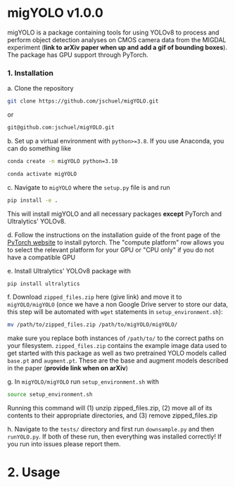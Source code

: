 # migYOLO v1.0.0
migYOLO is a package containing tools for using YOLOv8 to process and perform object detection analyses on CMOS camera data from the MIGDAL experiment (**link to arXiv paper when up and add a gif of bounding boxes**). The package has GPU support through PyTorch.
### 1. Installation

a. Clone the repository
```sh
git clone https://github.com/jschuel/migYOLO.git
```
or
```sh
git@github.com:jschuel/migYOLO.git
```

b. Set up a virtual environment with `python>=3.8`. If you use Anaconda, you can do something like
```sh
conda create -n migYOLO python=3.10
```
```sh
conda activate migYOLO
```

c. Navigate to `migYOLO` where the `setup.py` file is and run
```sh
pip install -e .
```

This will install migYOLO and all necessary packages **except** PyTorch and Ultralytics' YOLOv8.

d. Follow the instructions on the installation guide of the front page of the [PyTorch website](https://pytorch.org/) to install pytorch. The "compute platform" row allows you to select the relevant platform for your GPU or "CPU only" if you do not have a compatible GPU

e. Install Ultralytics' YOLOv8 package with
```sh
pip install ultralytics
```

f. Download `zipped_files.zip` here (give link) and move it to `migYOLO/migYOLO` (once we have a non Google Drive server to store our data, this step will be automated with `wget` statements in `setup_environment.sh`):
```sh
mv /path/to/zipped_files.zip /path/to/migYOLO/migYOLO/
```
make sure you replace both instances of `/path/to/` to the correct paths on your filesystem. `zipped_files.zip` contains the example image data used to get started with this package as well as two pretrained YOLO models called `base.pt` and `augment.pt`. These are the base and augment models described in the paper (**provide link when on arXiv**)

g. In `migYOLO/migYOLO` run `setup_environment.sh` with
```sh
source setup_environment.sh
```
Running this command will (1) unzip zipped_files.zip, (2) move all of its contents to their appropriate directories, and (3) remove zipped_files.zip

h. Navigate to the `tests/` directory and first run `downsample.py` and then `runYOLO.py`. If both of these run, then everything was installed correctly! If you run into issues please report them.

# 2. Usage
